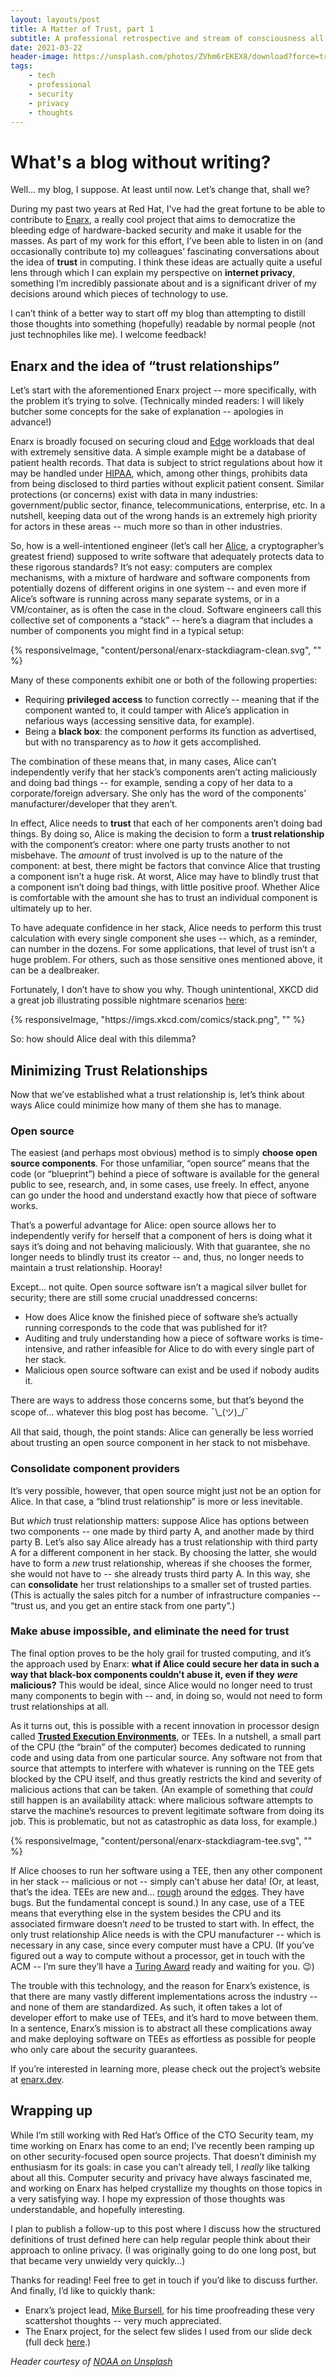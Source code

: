 ```yaml
---
layout: layouts/post
title: A Matter of Trust, part 1
subtitle: A professional retrospective and stream of consciousness all in one!
date: 2021-03-22
header-image: https://unsplash.com/photos/ZVhm6rEKEX8/download?force=true
tags:
    - tech
    - professional
    - security
    - privacy
    - thoughts
---
```

# What's a blog without writing?

Well... my blog, I suppose. At least until now. Let’s change that, shall we?

During my past two years at Red Hat, I've had the great fortune to be able to contribute to [Enarx](https://enarx.dev/), a really cool project that aims to democratize the bleeding edge of hardware-backed security and make it usable for the masses. As part of my work for this effort, I’ve been able to listen in on (and occasionally contribute to) my colleagues’ fascinating conversations about the idea of **trust** in computing. I think these ideas are actually quite a useful lens through which I can explain my perspective on **internet privacy**, something I’m incredibly passionate about and is a significant driver of my decisions around which pieces of technology to use.

I can’t think of a better way to start off my blog than attempting to distill those thoughts into something (hopefully) readable by normal people (not just technophiles like me). I welcome feedback!

## Enarx and the idea of “trust relationships”

Let’s start with the aforementioned Enarx project -- more specifically, with the problem it’s trying to solve. (Technically minded readers: I will likely butcher some concepts for the sake of explanation -- apologies in advance!)

Enarx is broadly focused on securing cloud and [Edge](https://www.theverge.com/circuitbreaker/2018/5/7/17327584/edge-computing-cloud-google-microsoft-apple-amazon) workloads that deal with extremely sensitive data. A simple example might be a database of patient health records. That data is subject to strict regulations about how it may be handled under [HIPAA](https://en.wikipedia.org/wiki/Health_Insurance_Portability_and_Accountability_Act), which, among other things, prohibits data from being disclosed to third parties without explicit patient consent. Similar protections (or concerns) exist with data in many industries: government/public sector, finance, telecommunications, enterprise, etc. In a nutshell, keeping data out of the wrong hands is an extremely high priority for actors in these areas -- much more so than in other industries.

So, how is a well-intentioned engineer (let’s call her [Alice](https://en.wikipedia.org/wiki/Alice_and_Bob), a cryptographer’s greatest friend) supposed to write software that adequately protects data to these rigorous standards? It’s not easy: computers are complex mechanisms, with a mixture of hardware and software components from potentially dozens of different origins in one system -- and even more if Alice’s software is running across many separate systems, or in a VM/container, as is often the case in the cloud. Software engineers call this collective set of components a “stack” -- here’s a diagram that includes a number of components you might find in a typical setup:

<div class="card-local-media-half">
{% responsiveImage, "content/personal/enarx-stackdiagram-clean.svg", "" %}
</div>

Many of these components exhibit one or both of the following properties:

- Requiring **privileged access** to function correctly -- meaning that if the component wanted to, it could tamper with Alice’s application in nefarious ways (accessing sensitive data, for example).
- Being a **black box**: the component performs its function as advertised, but with no transparency as to _how_ it gets accomplished.

The combination of these means that, in many cases, Alice can’t independently verify that her stack’s components aren’t acting maliciously and doing bad things -- for example, sending a copy of her data to a corporate/foreign adversary. She only has the word of the components’ manufacturer/developer that they aren’t.

In effect, Alice needs to **trust** that each of her components aren’t doing bad things. By doing so, Alice is making the decision to form a **trust relationship** with the component’s creator: where one party trusts another to not misbehave. The _amount_ of trust involved is up to the nature of the component: at best, there might be factors that convince Alice that trusting a component isn’t a huge risk. At worst, Alice may have to blindly trust that a component isn’t doing bad things, with little positive proof. Whether Alice is comfortable with the amount she has to trust an individual component is ultimately up to her.

To have adequate confidence in her stack, Alice needs to perform this trust calculation with every single component she uses -- which, as a reminder, can number in the dozens. For some applications, that level of trust isn’t a huge problem. For others, such as those sensitive ones mentioned above, it can be a dealbreaker.

Fortunately, I don’t have to show you why. Though unintentional, XKCD did a great job illustrating possible nightmare scenarios [here](https://xkcd.com/2166/):

<div class="card-local-media-quarter">
{% responsiveImage, "https://imgs.xkcd.com/comics/stack.png", "" %}
</div>

So: how should Alice deal with this dilemma?

## Minimizing Trust Relationships

Now that we’ve established what a trust relationship is, let’s think about ways Alice could minimize how many of them she has to manage.

### Open source

The easiest (and perhaps most obvious) method is to simply **choose open source components**. For those unfamiliar, “open source” means that the code (or “blueprint”) behind a piece of software is available for the general public to see, research, and, in some cases, use freely. In effect, anyone can go under the hood and understand exactly how that piece of software works.

That’s a powerful advantage for Alice: open source allows her to independently verify for herself that a component of hers is doing what it says it’s doing and not behaving maliciously. With that guarantee, she no longer needs to blindly trust its creator -- and, thus, no longer needs to maintain a trust relationship. Hooray!

Except… not quite. Open source software isn’t a magical silver bullet for security; there are still some crucial unaddressed concerns:

- How does Alice know the finished piece of software she’s actually running corresponds to the code that was published for it?
- Auditing and truly understanding how a piece of software works is time-intensive, and rather infeasible for Alice to do with every single part of her stack.
- Malicious open source software can exist and be used if nobody audits it.

There are ways to address those concerns some, but that’s beyond the scope of… whatever this blog post has become. ¯\\\_(ツ)_/¯

All that said, though, the point stands: Alice can generally be less worried about trusting an open source component in her stack to not misbehave.

### Consolidate component providers

It’s very possible, however, that open source might just not be an option for Alice. In that case, a “blind trust relationship” is more or less inevitable.

But _which_ trust relationship matters: suppose Alice has options between two components -- one made by third party A, and another made by third party B. Let’s also say Alice already has a trust relationship with third party A for a different component in her stack. By choosing the latter, she would have to form a _new_ trust relationship, whereas if she chooses the former, she would not have to -- she already trusts third party A. In this way, she can **consolidate** her trust relationships to a smaller set of trusted parties. (This is actually the sales pitch for a number of infrastructure companies -- “trust us, and you get an entire stack from one party”.)

### Make abuse impossible, and eliminate the need for trust

The final option proves to be the holy grail for trusted computing, and it’s the approach used by Enarx: **what if Alice could secure her data in such a way that black-box components couldn’t abuse it, even if they _were_ malicious?** This would be ideal, since Alice would no longer need to trust many components to begin with -- and, in doing so, would not need to form trust relationships at all.

As it turns out, this is possible with a recent innovation in processor design called [**Trusted Execution Environments**](https://en.wikipedia.org/wiki/Trusted_execution_environment), or TEEs. In a nutshell, a small part of the CPU (the “brain” of the computer) becomes dedicated to running code and using data from one particular source. Any software not from that source that attempts to interfere with whatever is running on the TEE gets blocked by the CPU itself, and thus greatly restricts the kind and severity of malicious actions that can be taken. (An example of something that _could_ still happen is an availability attack: where malicious software attempts to starve the machine’s resources to prevent legitimate software from doing its job. This is problematic, but not as catastrophic as data loss, for example.)

<div class="card-local-media-half">
{% responsiveImage, "content/personal/enarx-stackdiagram-tee.svg", "" %}
</div>

If Alice chooses to run her software using a TEE, then any other component in her stack -- malicious or not -- simply can’t abuse her data! (Or, at least, that’s the idea. TEEs are new and… [rough](https://arstechnica.com/information-technology/2020/03/hackers-can-steal-secret-data-stored-in-intels-sgx-secure-enclave/) around the [edges](https://www.anandtech.com/show/14587/vulnerability-in-amds-secure-encrypted-virtualization-for-epyc-update-now-to-build-22). They have bugs. But the fundamental concept is sound.) In any case, use of a TEE means that everything else in the system besides the CPU and its associated firmware doesn’t _need_ to be trusted to start with. In effect, the only trust relationship Alice needs is with the CPU manufacturer -- which is necessary in any case, since every computer must have a CPU. (If you’ve figured out a way to compute without a processor, get in touch with the ACM -- I’m sure they’ll have a [Turing Award](https://en.wikipedia.org/wiki/Turing_Award) ready and waiting for you. 😉)

The trouble with this technology, and the reason for Enarx’s existence, is that there are many vastly different implementations across the industry -- and none of them are standardized. As such, it often takes a lot of developer effort to make use of TEEs, and it’s hard to move between them. In a sentence, Enarx’s mission is to abstract all these complications away and make deploying software on TEEs as effortless as possible for people who only care about the security guarantees.

If you’re interested in learning more, please check out the project’s website at [enarx.dev](https://enarx.dev).

## Wrapping up

While I’m still working with Red Hat’s Office of the CTO Security team, my time working on Enarx has come to an end; I’ve recently been ramping up on other security-focused open source projects. That doesn’t diminish my enthusiasm for its goals: in case you can’t already tell, I _really_ like talking about all this. Computer security and privacy have always fascinated me, and working on Enarx has helped crystallize my thoughts on those topics in a very satisfying way. I hope my expression of those thoughts was understandable, and hopefully interesting.

I plan to publish a follow-up to this post where I discuss how the structured definitions of trust defined here can help regular people think about their approach to online privacy. (I was originally going to do one long post, but that became very unwieldy very quickly…)

Thanks for reading! Feel free to get in touch if you’d like to discuss further. And finally, I’d like to quickly thank:

- Enarx’s project lead, [Mike Bursell](https://aliceevebob.com/), for his time proofreading these very scattershot thoughts -- very much appreciated.
- The Enarx project, for the select few slides I used from our slide deck (full deck [here](https://github.com/enarx/enarx.github.io/blob/master/docs/enarx_slides_2020-12.pdf).)

_Header courtesy of [NOAA on Unsplash](https://unsplash.com/photos/ZVhm6rEKEX8)_

